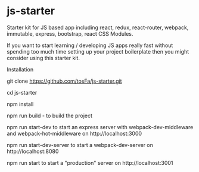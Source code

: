 # js-starter
Starter kit for JS based app including react, redux, react-router, webpack, immutable, express, bootstrap, react CSS Modules.

If you want to start learning / developing JS apps really fast without spending too much time setting up your project boilerplate then you might consider using this starter kit.

Installation

git clone https://github.com/tosFa/js-starter.git

cd js-starter

npm install

npm run build - to build the project

npm run start-dev to start an express server with webpack-dev-middleware and webpack-hot-middleware on http://localhost:3000

npm run start-dev-server to start a webpack-dev-server on http://localhost:8080

npm run start to start a "production" server on http://localhost:3001

